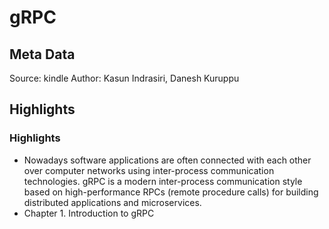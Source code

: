 # gRPC

## Meta Data

Source:  kindle 
Author: Kasun Indrasiri, Danesh Kuruppu

## Highlights

### Highlights

- Nowadays software applications are often connected with each other over computer networks using inter-process communication technologies. gRPC is a modern inter-process communication style based on high-performance RPCs (remote procedure calls) for building distributed applications and microservices.
- Chapter 1. Introduction to gRPC
